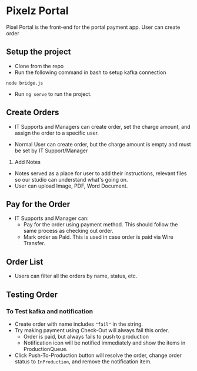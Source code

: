 # Pixelz Portal

Pixel Portal is the front-end for the portal payment app. User can create order

## Setup the project
- Clone from the repo
- Run the following command in bash to setup kafka connection

```
node bridge.js
```
- Run `ng serve` to run the project.

## Create Orders

- IT Supports and Managers can create order, set the charge amount, and assign the order to a specific user.

- Normal User can create order, but the charge amount is empty and must be set by IT Support/Manager

1. Add Notes
- Notes served as a place for user to add their instructions, relevant files so our studio can understand what's going on.
- User can upload Image, PDF, Word Document.


## Pay for the Order

- IT Supports and Manager can:
  - Pay for the order using payment method. This should follow the same process as checking out order.
  - Mark order as Paid. This is used in case order is paid via Wire Transfer.

## Order List
- Users can filter all the orders by name, status, etc.

## Testing Order

### To Test kafka and notification
- Create order with name includes `"fail"` in the string.
- Try making payment using Check-Out will always fail this order.
  - Order is paid, but always fails to push to production
  - Notification icon will be notified immediately and show the items in ProductionQueue.
- Click Push-To-Production button will resolve the order, change order status to `InProduction`, and remove the notification item.


